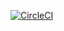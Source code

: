 [![CircleCI](https://circleci.com/gh/terminal-labs/project-templates.svg?style=svg)](https://circleci.com/gh/terminal-labs/project-templates)
